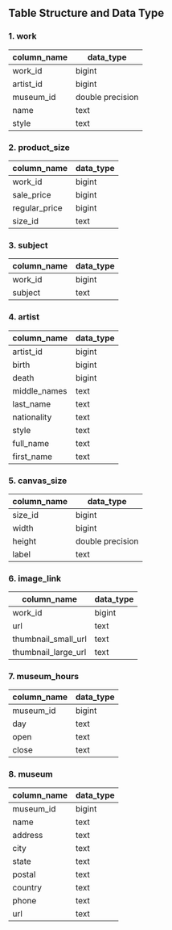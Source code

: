 ## Table Structure and Data Type
### 1. work                                 
| column_name | data_type        |
|-------------|------------------|
| work_id     | bigint           |
| artist_id   | bigint           |
| museum_id   | double precision |
| name        | text             |
| style       | text             |
### 2. product_size
| column_name   | data_type        |
|---------------|------------------|
| work_id       | bigint           |
| sale_price    | bigint           |
| regular_price | bigint           |
| size_id       | text             |
### 3. subject
| column_name | data_type |
|-------------|-----------|
| work_id     | bigint    |
| subject     | text      |
### 4. artist
| column_name  | data_type |
|--------------|-----------|
| artist_id    | bigint    |
| birth        | bigint    |
| death        | bigint    |
| middle_names | text      |
| last_name    | text      |
| nationality  | text      |
| style        | text      |
| full_name    | text      |
| first_name   | text      |
### 5. canvas_size
| column_name | data_type        |
|-------------|------------------|
| size_id     | bigint           |
| width       | bigint           |
| height      | double precision |
| label       | text             |
### 6. image_link
| column_name         | data_type |
|---------------------|-----------|
| work_id             | bigint    |
| url                 | text      |
| thumbnail_small_url | text      |
| thumbnail_large_url | text      |
### 7. museum_hours
| column_name | data_type |
|-------------|-----------|
| museum_id   | bigint    |
| day         | text      |
| open        | text      |
| close       | text      |
### 8. museum
| column_name | data_type |
|-------------|-----------|
| museum_id   | bigint    |
| name        | text      |
| address     | text      |
| city        | text      |
| state       | text      |
| postal      | text      |
| country     | text      |
| phone       | text      |
| url         | text      |
